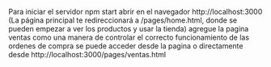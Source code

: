Para iniciar el servidor
npm start
abrir en el navegador http://localhost:3000 (La página principal te redireccionará a /pages/home.html, donde se pueden empezar a ver los productos y usar la tienda)
agregue la pagina ventas como una manera de controlar el correcto funcionamiento de las ordenes de compra se puede acceder desde la pagina o directamente desde http://localhost:3000/pages/ventas.html
